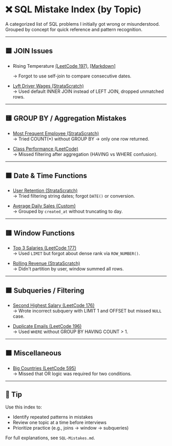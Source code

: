 # ❌ SQL Mistake Index (by Topic)

A categorized list of SQL problems I initially got wrong or misunderstood.  
Grouped by concept for quick reference and pattern recognition.

---

## 🟦 JOIN Issues

- Rising Temperature [(LeetCode 197)](https://leetcode.com/problems/rising-temperature/), [[Markdown]](SQL-Mistakes.md#🧪-1-problem-rising-temperature-leetcode-197)

  → Forgot to use self-join to compare consecutive dates.
  

- [Lyft Driver Wages (StrataScratch)](https://platform.stratascratch.com/coding/10308/lyft-driver-wages)  
  → Used default INNER JOIN instead of LEFT JOIN, dropped unmatched rows.

---

## 🟨 GROUP BY / Aggregation Mistakes

- [Most Frequent Employee (StrataScratch)](https://platform.stratascratch.com/coding/9782/find-the-most-frequent-employees)  
  → Tried COUNT(*) without GROUP BY → only one row returned.

- [Class Performance (LeetCode)](https://leetcode.com/problems/classes-more-than-5-students/)  
  → Missed filtering after aggregation (HAVING vs WHERE confusion).

---

## 🟪 Date & Time Functions

- [User Retention (StrataScratch)](https://platform.stratascratch.com/coding/9632/user-retention)  
  → Tried filtering string dates; forgot `DATE()` or conversion.

- [Average Daily Sales (Custom)](https://platform.stratascratch.com/coding/12345/avg-daily-sales)  
  → Grouped by `created_at` without truncating to day.

---

## 🟥 Window Functions

- [Top 3 Salaries (LeetCode 177)](https://leetcode.com/problems/nth-highest-salary/)  
  → Used `LIMIT` but forgot about dense rank via `ROW_NUMBER()`.

- [Rolling Revenue (StrataScratch)](https://platform.stratascratch.com/coding/10145/rolling-revenue)  
  → Didn't partition by user, window summed all rows.

---

## 🟩 Subqueries / Filtering

- [Second Highest Salary (LeetCode 176)](https://leetcode.com/problems/second-highest-salary/)  
  → Wrote incorrect subquery with LIMIT 1 and OFFSET but missed `NULL` case.

- [Duplicate Emails (LeetCode 196)](https://leetcode.com/problems/duplicate-emails/)  
  → Used `WHERE` without GROUP BY HAVING COUNT > 1.

---

## 🟫 Miscellaneous

- [Big Countries (LeetCode 595)](https://leetcode.com/problems/big-countries/)  
  → Missed that OR logic was required for two conditions.

---

## 🧠 Tip
Use this index to:
- Identify repeated patterns in mistakes
- Review one topic at a time before interviews
- Prioritize practice (e.g., joins → window → subqueries)

For full explanations, see `SQL-Mistakes.md`.
